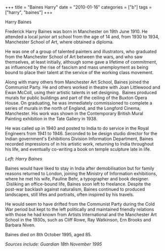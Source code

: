 +++
title = "Baines Harry"
date = "2010-01-16"
categories = ["b"]
tags = ["harry", "baines"]
+++

Harry Baines

Frederick Harry Baines was born in Manchester on 19th June 1910. He attended a local junior art school from the age of 14 and, from 1930 to 1934, Manchester School of Art, where obtained a diploma.

He was one of a group of talented painters and illus­trators, who graduated from the Manchester School of Art between the wars, and who saw themselves, at least initially, although some gave a lifetime of commitment, as influenced by the rise of fascism and mass unem­ployment as being bound to place their talent at the service of the working class movement.

Along with many others from Manchester Art School, Baines joined the Communist Party. He and others worked in theatre with Joan Littlewood and Ewan McColl, using their artistic talents in set designing.  Baines produced murals for public buildings and part of the ceiling of the Buxton Opera House. On graduating, he was immediately commissioned to complete a series of murals in the north of England, and the Longford Cinema, Manchester. His work was shown in the Contemporary British Mural Painting exhibition in the Tate Gallery in 1938.

He was called up in 1940 and posted to India to do service in the Royal Engineers from 1941 to 1946. Seconded to be design studio director for the Indian government's Exhibitions Division Information Department, Baines recorded impressions of in his artistic work, returning to India throughout his life, and eventually co-writing a book on temple sculpture late in life.

_Left: Harry Baines_

Baines would have liked to stay in India after demobilisation but for family reasons returned to London, joining the Ministry of Information exhibitions, where he met his wife, Pauline Behr, a typographer and book designer.  Disliking an office-bound life, Baines soon left to freelance. Despite the post-war backlash against naturalism, Baines continued to produced landscapes, still lifes and portraits, often inspired by his travels.

He would seem to have drifted from the Communist Party during the Cold War period but kept to the left politically and maintained friendly relations with those he had known from Artists International and the Manchester Art School in the 1930s, such as Cliff Rowe, Ray Watkinson, Ern Brooks and Barbara Niven.

Baines died on 8th October 1995, aged 85.

_Sources include: Guardian_ _18th November 1995_

